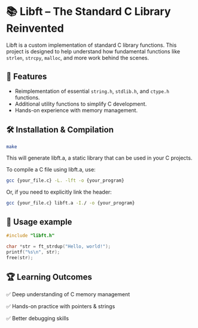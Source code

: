 # 📚 Libft – The Standard C Library Reinvented

Libft is a custom implementation of standard C library functions. This project is designed to help understand how fundamental functions like `strlen`, `strcpy`, `malloc`, and more work behind the scenes.

## 🚀 Features
- Reimplementation of essential `string.h`, `stdlib.h`, and `ctype.h` functions.
- Additional utility functions to simplify C development.
- Hands-on experience with memory management.

## 🛠 Installation & Compilation
```sh
make
```
This will generate libft.a, a static library that can be used in your C projects.

To compile a C file using libft.a, use:
```sh
gcc {your_file.c} -L. -lft -o {your_program}
```
Or, if you need to explicitly link the header:
```sh
gcc {your_file.c} libft.a -I./ -o {your_program}
```

## 📜 Usage example
```c
#include "libft.h"

char *str = ft_strdup("Hello, world!");
printf("%s\n", str);
free(str);

```

## 🏆 Learning Outcomes

✅ Deep understanding of C memory management

✅ Hands-on practice with pointers & strings

✅ Better debugging skills
